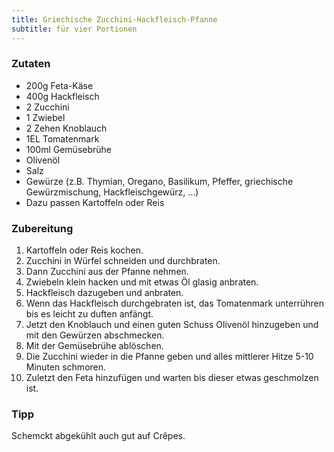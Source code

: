 ```yaml
---
title: Griechische Zucchini-Hackfleisch-Pfanne
subtitle: für vier Portionen
---
```


### Zutaten
* 200g Feta-Käse
* 400g Hackfleisch
* 2 Zucchini
* 1 Zwiebel
* 2 Zehen Knoblauch
* 1EL Tomatenmark
* 100ml Gemüsebrühe
* Olivenöl
* Salz
* Gewürze (z.B. Thymian, Oregano, Basilikum, Pfeffer, griechische Gewürzmischung, Hackfleischgewürz, ...)
* Dazu passen Kartoffeln oder Reis

### Zubereitung
1. Kartoffeln oder Reis kochen.
1. Zucchini in Würfel schneiden und durchbraten.
1. Dann Zucchini aus der Pfanne nehmen.
1. Zwiebeln klein hacken und mit etwas Öl glasig anbraten.
1. Hackfleisch dazugeben und anbraten.
1. Wenn das Hackfleisch durchgebraten ist, das Tomatenmark unterrühren bis es leicht zu duften anfängt.
1. Jetzt den Knoblauch und einen guten Schuss Olivenöl hinzugeben und mit den Gewürzen abschmecken.
1. Mit der Gemüsebrühe ablöschen.
1. Die Zucchini wieder in die Pfanne geben und alles mittlerer Hitze 5-10 Minuten schmoren.
1. Zuletzt den Feta hinzufügen und warten bis dieser etwas geschmolzen ist.

### Tipp
Schemckt abgekühlt auch gut auf Crêpes.
